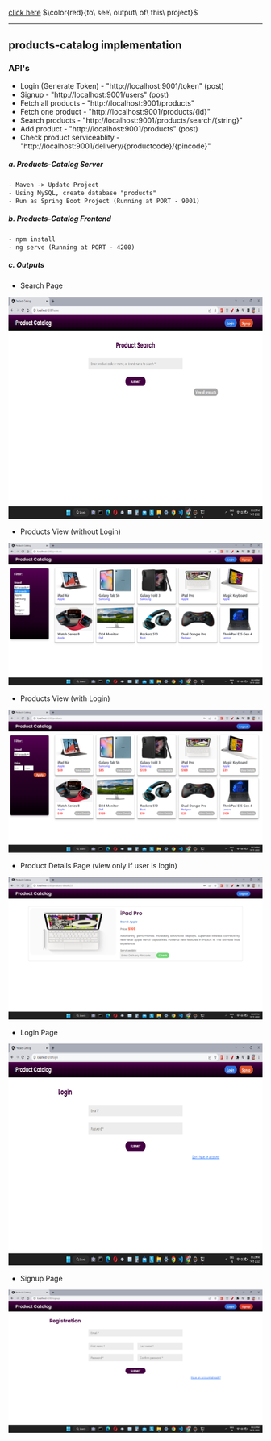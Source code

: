 [click here](#my-anchor) $\color{red}{to\ see\ output\ of\ this\ project}$
<hr/>

## products-catalog implementation

### API's

- Login (Generate Token) - "http://localhost:9001/token" (post)
- Signup - "http://localhost:9001/users" (post)
- Fetch all products - "http://localhost:9001/products"
- Fetch one product - "http://localhost:9001/products/{id}"
- Search products - "http://localhost:9001/products/search/{string}"
- Add product - "http://localhost:9001/products" (post)
- Check product serviceablity -"http://localhost:9001/delivery/{productcode}/{pincode}"

##### a. Products-Catalog Server

    - Maven -> Update Project
    - Using MySQL, create database "products"
    - Run as Spring Boot Project (Running at PORT - 9001)

##### b. Products-Catalog Frontend

    - npm install
    - ng serve (Running at PORT - 4200)


<a id="my-anchor"></a>

##### c. Outputs

- Search Page
<img src="https://raw.githubusercontent.com/itsrahulhere/products-catalog/main/products-frontend/screenshots/search-page.png" width="1080" height="440" />
<br/>

- Products View (without Login)
<img src="https://raw.githubusercontent.com/itsrahulhere/products-catalog/main/products-frontend/screenshots/products-without-login.png" />
<br/>

- Products View (with Login)
<img src="https://raw.githubusercontent.com/itsrahulhere/products-catalog/main/products-frontend/screenshots/products-with-login.png" />
<br/>

- Product Details Page (view only if user is login)
<img src="https://raw.githubusercontent.com/itsrahulhere/products-catalog/main/products-frontend/screenshots/product-details.png" />
<br/>

- Login Page
<img src="https://raw.githubusercontent.com/itsrahulhere/products-catalog/main/products-frontend/screenshots/login.png" width="1080" height="440" />
<br/>

- Signup Page
<img src="https://raw.githubusercontent.com/itsrahulhere/products-catalog/main/products-frontend/screenshots/signup.png" />
